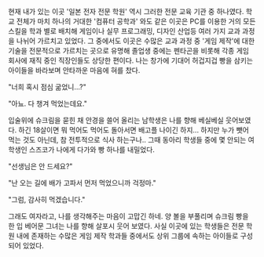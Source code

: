 현재 내가 있는 이곳 '일본 전자 전문 학원' 역시 그러한 전문 교육 기관 중 하나였다. 
학교 전체가 마치 하나의 거대한 '컴퓨터 공학과' 와도 같은 이곳은 PC를 이용한 거의 모든 스킬을 학과 별로 배치해 게임이나 실무 프로그래밍, 디자인 산업등 여러 가지 교과 과정을 나뉘어 가르치고 있었다. 
그 중에서도 이곳은 수많은 교과 과정 중 '게임 제작'에 대한 기술을 전문적으로 가르치는 곳으로 유명해 졸업생 중에는 펜타곤을 비롯해 각종 게임 회사에 재직 중인 직장인들도 상당한 편이다. 
나는 창가에 기대어 허겁지겁 빵을 삼키는 아이들을 바라보며 안타까운 마음에 혀를 찼다. 

"너희 혹시 점심 굶었니...?" 

"아뇨. 다 챙겨 먹었는데요." 

입술위에 슈크림을 묻힌 채 안경을 쓸어 올리는 남학생은 나를 향해 베실베실 웃어보였다. 
하긴 18살이면 뭐 먹어도 먹어도 돌아서면 배고플 나이긴 하지... 
하지만 누가 뺏어 먹는 것도 아닌데, 참 전투적으로 식사 하는구나.. 
그때 동아리 학생들 중에 몇 안되는 여학생인 스즈코가 나에게 다가와 빵 하나를 내밀었다. 

"선생님은 안 드세요?" 

"난 오는 길에 배가 고파서 먼저 먹었으니까 걱정마." 

"그럼, 감사히 먹겠습니다." 

그래도 여자라고, 나를 생각해주는 마음이 고맙긴 하네. 
양 볼을 부풀리며 슈크림 빵을 한 입 베어문 그녀는 나를 향해 살포시 웃어 보였다. 
사실 이곳에 있는 학생들은 전문 학원 내에 존재하는 수많은 게임 제작 학과들 중에서도 상위 그룹에 속하는 아이들로 구성되어 있었다. 